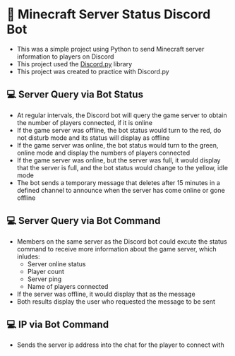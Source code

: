 # 👾 Minecraft Server Status Discord Bot
- This was a simple project using Python to send Minecraft server information to players on Discord
- This project used the [Discord.py](https://discordpy.readthedocs.io/en/stable/) library
- This project was created to practice with Discord.py 
## 💻 Server Query via Bot Status
- At regular intervals, the Discord bot will query the game server to obtain the number of players connected, if it is online 
- If the game server was offline, the bot status would turn to the red, do not disturb mode and its status will display as offline
- If the game server was online, the bot status would turn to the green, online mode and display the numbers of players connected
- If the game server was online, but the server was full, it would display that the server is full, and the bot status would change to the yellow, idle mode
- The bot sends a temporary message that deletes after 15 minutes in a defined channel to announce when the server has come online or gone offline 
## 💻 Server Query via Bot Command
- Members on the same server as the Discord bot could excute the status command to receive more information about the game server, which inludes:
  - Server online status
  - Player count
  - Server ping
  - Name of players connected
- If the server was offline, it would display that as the message
- Both results display the user who requested the message to be sent
## 💻 IP via Bot Command
- Sends the server ip address into the chat for the player to connect with
